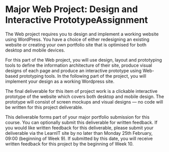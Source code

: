 # Major Web Project: Design and Interactive PrototypeAssignment

The Web project requires you to design and implement a working website using WordPress. You have a choice of either redesigning an existing website or creating your own portfolio site that is optimised for both desktop and mobile devices. 

For this part of the Web project, you will use design, layout and prototyping tools to define the information architecture of their site, produce visual designs of each page and produce an interactive prototype using Web-based prototyping tools. In the following part of the project, you will implement your design as a working Wordpress site.

The final deliverable for this item of project work is a clickable interactive prototype of the website which covers both desktop and mobile design. The prototype will consist of screen mockups and visual designs — no code will be written for this project deliverable.

This deliverable forms part of your major portfolio submission for this course. You can optionally submit this deliverable for written feedback. If you would like written feedback for this deliverable, please submit your deliverable via the LearnIT site by no later than Monday 25th February, 09:00 (beginning of Week 9). If submitted by this date, you will receive written feedback for this project by the beginning of Week 10.
